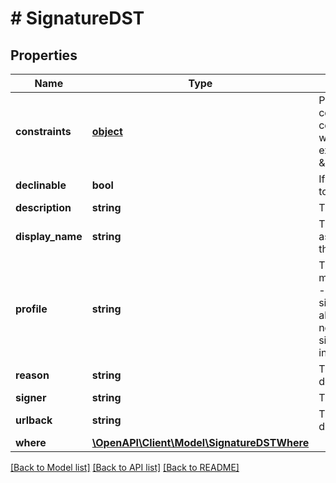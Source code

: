 # # SignatureDST

## Properties

Name | Type | Description | Notes
------------ | ------------- | ------------- | -------------
**constraints** | [**object**](.md) | Particular constraints for the Signature. For example constraints about the _firs tname_ or _last name_ of the certificate associated with the identity is going to sign. The way to use this field is through the _django lookups_, for example:   - \&quot;certificate__subject_givenName__iexact&#x3D;JOHN\&quot; | [optional] 
**declinable** | **bool** | If true the signer is able to decline the Signature if he wants to | [optional] 
**description** | **string** | This is a simple description to attach with the Signature | [optional] 
**display_name** | **string** | This is the name will be displayed on the signature tray associated to the Signature has to be performed. Usually is the _full name_ of the user is going to sign | [optional] 
**profile** | **string** | The _profile_ field of the Signature object specifies the modality of signature is going to be performed, and can be:   - _PADES_ :     - allows to exclusively sign a pdf file with the signature     directly affixed into the document;   - _CADES_ :     - allows to sign different types of documents; the signature     is not \&quot;physically\&quot; into the document but the signature and the file     are placed together in an envelope instead, making thus a _.p7m_     extension. | [optional] 
**reason** | **string** | The reason of the Signature, or rather a motivational description associated to the Signature | [optional] 
**signer** | **string** | The user that have to sign the digital signature transaction | [optional] 
**urlback** | **string** | The url for the redirection from Signature tray when the digital signature transaction is completed or annulled | [optional] 
**where** | [**\OpenAPI\Client\Model\SignatureDSTWhere**](SignatureDSTWhere.md) |  | [optional] 

[[Back to Model list]](../../README.md#documentation-for-models) [[Back to API list]](../../README.md#documentation-for-api-endpoints) [[Back to README]](../../README.md)


